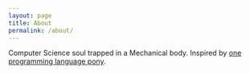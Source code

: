 ```yaml
---
layout: page
title: About
permalink: /about/
---
```


Computer Science soul trapped in a Mechanical body. Inspired by [one programming language pony](janithl.github.io).
